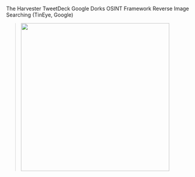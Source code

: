 The Harvester
TweetDeck
Google Dorks
OSINT Framework
Reverse Image Searching (TinEye, Google)


> <img width="400" src=""> <br>
